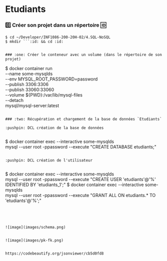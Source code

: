 # Etudiants

### :zero: Créer son projet dans un répertoire :id:

```
$ cd ~/Developer/INF1086-200-20H-02/4.SQL-NoSQL
$ mkdir ```:id: && cd :id:


### :one: Créer le conteneur avec un volume (dans le répertoire de son projet)

```
$ docker container run \
         --name some-mysqlds \
         --env MYSQL_ROOT_PASSWORD=password \
         --publish 3306:3306 \
         --publish 33060:33060 \
         --volume ${PWD}:/var/lib/mysql-files \
         --detach \
         mysql/mysql-server:latest
```

### :two: Récupération et chargement de la base de données `Etudiants`

:pushpin: DCL création de la base de données


```
$ docker container exec --interactive some-mysqlds \
                  mysql --user root -ppassword --execute "CREATE DATABASE etudiants;"
```

:pushpin: DCL création de l'utilisateur


```
$ docker container exec --interactive some-mysqlds \
                  mysql --user root -ppassword --execute "CREATE USER 'etudiants'@'%' IDENTIFIED BY 'etudiants_1';"
$ docker container exec --interactive some-mysqlds \
                  mysql --user root -ppassword --execute "GRANT ALL ON etudiants.* TO 'etudiants'@'%';"
```




![image](images/schema.png)


![image](images/pk-fk.png)


https://codebeautify.org/jsonviewer/cb5d0fd8
